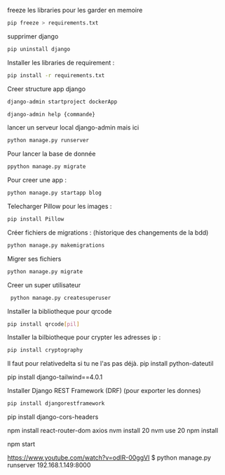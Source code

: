 freeze les libraries pour les garder en memoire 
```bash
pip freeze > requirements.txt
```

supprimer django 
```bash
pip uninstall django
```

Installer les libraries de requirement :
```bash
pip install -r requirements.txt 
```

Creer structure app django
```bash
django-admin startproject dockerApp
```
```bash
django-admin help {commande}
```

lancer un serveur local
django-admin mais ici
```bash
python manage.py runserver
```

Pour lancer la base de donnée
```bash
ppython manage.py migrate 
```

Pour creer une app :
```bash
python manage.py startapp blog
```

Telecharger Pillow pour les images :
```bash
pip install Pillow
```


Créer fichiers de migrations : (historique des changements de la bdd)
```bash
python manage.py makemigrations
```

Migrer ses fichiers 
```bash
python manage.py migrate
```

Creer un super utilisateur

```bash
 python manage.py createsuperuser
```

Installer la bibliotheque pour qrcode
```bash
pip install qrcode[pil]
```


Installer la bilbiotheque pour crypter les adresses ip :
```bash
pip install cryptography
```


Il faut pour relativedelta si tu ne l'as pas déjà.
pip install python-dateutil



pip install django-tailwind==4.0.1



Installer Django REST Framework (DRF) (pour exporter les donnes)
```bash
pip install djangorestframework
```
 pip install django-cors-headers

npm install react-router-dom axios
nvm install 20
nvm use 20
 npm install

npm start


https://www.youtube.com/watch?v=odIR-00ggVI
$ python manage.py runserver 192.168.1.149:8000



